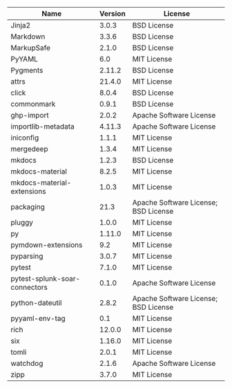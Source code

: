 | Name                          | Version | License                              |
|-------------------------------|---------|--------------------------------------|
| Jinja2                        | 3.0.3   | BSD License                          |
| Markdown                      | 3.3.6   | BSD License                          |
| MarkupSafe                    | 2.1.0   | BSD License                          |
| PyYAML                        | 6.0     | MIT License                          |
| Pygments                      | 2.11.2  | BSD License                          |
| attrs                         | 21.4.0  | MIT License                          |
| click                         | 8.0.4   | BSD License                          |
| commonmark                    | 0.9.1   | BSD License                          |
| ghp-import                    | 2.0.2   | Apache Software License              |
| importlib-metadata            | 4.11.3  | Apache Software License              |
| iniconfig                     | 1.1.1   | MIT License                          |
| mergedeep                     | 1.3.4   | MIT License                          |
| mkdocs                        | 1.2.3   | BSD License                          |
| mkdocs-material               | 8.2.5   | MIT License                          |
| mkdocs-material-extensions    | 1.0.3   | MIT License                          |
| packaging                     | 21.3    | Apache Software License; BSD License |
| pluggy                        | 1.0.0   | MIT License                          |
| py                            | 1.11.0  | MIT License                          |
| pymdown-extensions            | 9.2     | MIT License                          |
| pyparsing                     | 3.0.7   | MIT License                          |
| pytest                        | 7.1.0   | MIT License                          |
| pytest-splunk-soar-connectors | 0.1.0   | Apache Software License              |
| python-dateutil               | 2.8.2   | Apache Software License; BSD License |
| pyyaml-env-tag                | 0.1     | MIT License                          |
| rich                          | 12.0.0  | MIT License                          |
| six                           | 1.16.0  | MIT License                          |
| tomli                         | 2.0.1   | MIT License                          |
| watchdog                      | 2.1.6   | Apache Software License              |
| zipp                          | 3.7.0   | MIT License                          |
